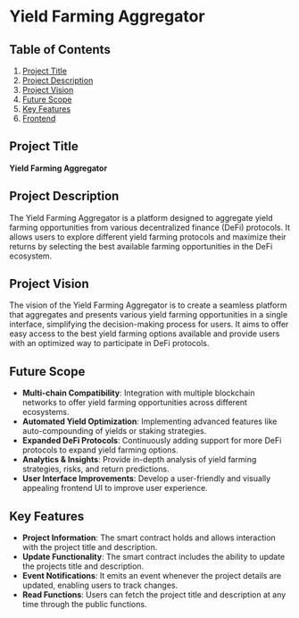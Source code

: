 # Yield Farming Aggregator

## Table of Contents
1. [Project Title](#project-title)
2. [Project Description](#project-description)
3. [Project Vision](#project-vision)
4. [Future Scope](#future-scope)
5. [Key Features](#key-features)
6. [Frontend](#frontend)

## Project Title
**Yield Farming Aggregator**

## Project Description
The Yield Farming Aggregator is a platform designed to aggregate yield farming opportunities from various decentralized finance (DeFi) protocols. It allows users to explore different yield farming protocols and maximize their returns by selecting the best available farming opportunities in the DeFi ecosystem.

## Project Vision
The vision of the Yield Farming Aggregator is to create a seamless platform that aggregates and presents various yield farming opportunities in a single interface, simplifying the decision-making process for users. It aims to offer easy access to the best yield farming options available and provide users with an optimized way to participate in DeFi protocols.

## Future Scope
- **Multi-chain Compatibility**: Integration with multiple blockchain networks to offer yield farming opportunities across different ecosystems.
- **Automated Yield Optimization**: Implementing advanced features like auto-compounding of yields or staking strategies.
- **Expanded DeFi Protocols**: Continuously adding support for more DeFi protocols to expand yield farming options.
- **Analytics & Insights**: Provide in-depth analysis of yield farming strategies, risks, and return predictions.
- **User Interface Improvements**: Develop a user-friendly and visually appealing frontend UI to improve user experience.

## Key Features
- **Project Information**: The smart contract holds and allows interaction with the project title and description.
- **Update Functionality**: The smart contract includes the ability to update the projects title and description.
- **Event Notifications**: It emits an event whenever the project details are updated, enabling users to track changes.
- **Read Functions**: Users can fetch the project title and description at any time through the public functions.
